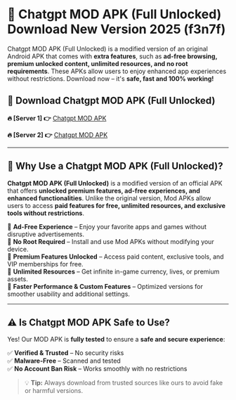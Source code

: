 # 📲 Chatgpt MOD APK (Full Unlocked) Download New Version 2025 (f3n7f)

Chatgpt MOD APK (Full Unlocked) is a modified version of an original Android APK that comes with **extra features**, such as **ad-free browsing, premium unlocked content, unlimited resources, and no root requirements**. These APKs allow users to enjoy enhanced app experiences without restrictions. Download now – it's **safe, fast and 100% working!**

## **📲 Download Chatgpt MOD APK (Full Unlocked)**

 **🔥 [Server 1] 👉** [Chatgpt MOD APK](https://hapymods.com?title=Chatgpt+MOD+APK&ref=Ax1)

 **🔥 [Server 2] 👉** [Chatgpt MOD APK](https://hapymods.com?title=Chatgpt+MOD+APK&ref=Ax1)

---

## **📌 Why Use a Chatgpt MOD APK (Full Unlocked)?**

**Chatgpt MOD APK (Full Unlocked)** is a modified version of an official APK that offers **unlocked premium features, ad-free experiences, and enhanced functionalities**. Unlike the original version, Mod APKs allow users to access **paid features for free, unlimited resources, and exclusive tools without restrictions**.

🔹 **Ad-Free Experience** – Enjoy your favorite apps and games without disruptive advertisements.  
🔹 **No Root Required** – Install and use Mod APKs without modifying your device.  
🔹 **Premium Features Unlocked** – Access paid content, exclusive tools, and VIP memberships for free.  
🔹 **Unlimited Resources** – Get infinite in-game currency, lives, or premium assets.  
🔹 **Faster Performance & Custom Features** – Optimized versions for smoother usability and additional settings.  

---

## **⚠️ Is Chatgpt MOD APK Safe to Use?**

Yes! Our MOD APK is **fully tested** to ensure a **safe and secure experience**:

✅ **Verified & Trusted** – No security risks  
✅ **Malware-Free** – Scanned and tested  
✅ **No Account Ban Risk** – Works smoothly with no restrictions  

> 💡 **Tip:** Always download from trusted sources like ours to avoid fake or harmful versions.